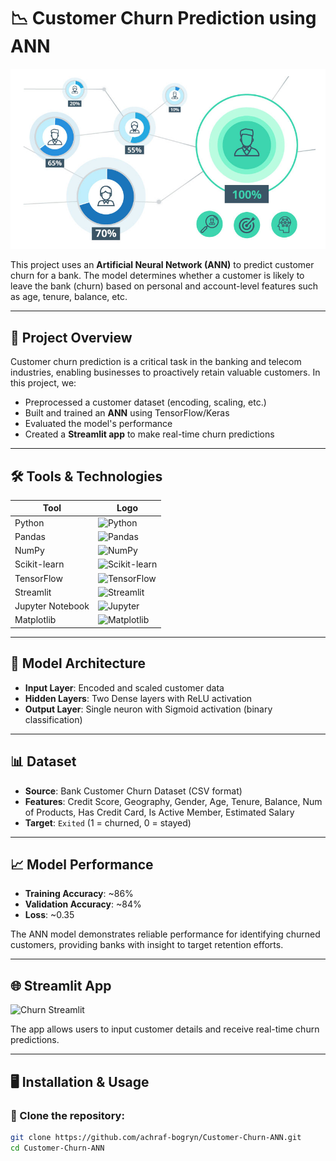 # 📉 Customer Churn Prediction using ANN

![Model Architecture](images/Churn.PNG)

This project uses an **Artificial Neural Network (ANN)** to predict customer churn for a bank. The model determines whether a customer is likely to leave the bank (churn) based on personal and account-level features such as age, tenure, balance, etc.

---

## 🚀 Project Overview

Customer churn prediction is a critical task in the banking and telecom industries, enabling businesses to proactively retain valuable customers. In this project, we:

- Preprocessed a customer dataset (encoding, scaling, etc.)
- Built and trained an **ANN** using TensorFlow/Keras
- Evaluated the model's performance
- Created a **Streamlit app** to make real-time churn predictions

---

## 🛠️ Tools & Technologies

| Tool           | Logo |
|----------------|------|
| Python         | ![Python](https://img.shields.io/badge/Python-3776AB?style=for-the-badge&logo=python&logoColor=white) |
| Pandas         | ![Pandas](https://img.shields.io/badge/Pandas-150458?style=for-the-badge&logo=pandas&logoColor=white) |
| NumPy          | ![NumPy](https://img.shields.io/badge/NumPy-013243?style=for-the-badge&logo=numpy&logoColor=white) |
| Scikit-learn   | ![Scikit-learn](https://img.shields.io/badge/Scikit--learn-F7931E?style=for-the-badge&logo=scikit-learn&logoColor=white) |
| TensorFlow     | ![TensorFlow](https://img.shields.io/badge/TensorFlow-FF6F00?style=for-the-badge&logo=tensorflow&logoColor=white) |
| Streamlit      | ![Streamlit](https://img.shields.io/badge/Streamlit-FF4B4B?style=for-the-badge&logo=streamlit&logoColor=white) |
| Jupyter Notebook | ![Jupyter](https://img.shields.io/badge/Jupyter-F37626?style=for-the-badge&logo=jupyter&logoColor=white) |
| Matplotlib     | ![Matplotlib](https://img.shields.io/badge/Matplotlib-11557C?style=for-the-badge&logo=matplotlib&logoColor=white) |

---

## 🧠 Model Architecture

- **Input Layer**: Encoded and scaled customer data
- **Hidden Layers**: Two Dense layers with ReLU activation
- **Output Layer**: Single neuron with Sigmoid activation (binary classification)

---

## 📊 Dataset

- **Source**: Bank Customer Churn Dataset (CSV format)
- **Features**: Credit Score, Geography, Gender, Age, Tenure, Balance, Num of Products, Has Credit Card, Is Active Member, Estimated Salary
- **Target**: `Exited` (1 = churned, 0 = stayed)

---

## 📈 Model Performance

- **Training Accuracy**: ~86%
- **Validation Accuracy**: ~84%
- **Loss**: ~0.35

The ANN model demonstrates reliable performance for identifying churned customers, providing banks with insight to target retention efforts.

---

## 🌐 Streamlit App

![Churn Streamlit](images/streamlit-app.png)

The app allows users to input customer details and receive real-time churn predictions.

---

## 🖥️ Installation & Usage

### 🔹 Clone the repository:

```bash
git clone https://github.com/achraf-bogryn/Customer-Churn-ANN.git
cd Customer-Churn-ANN
